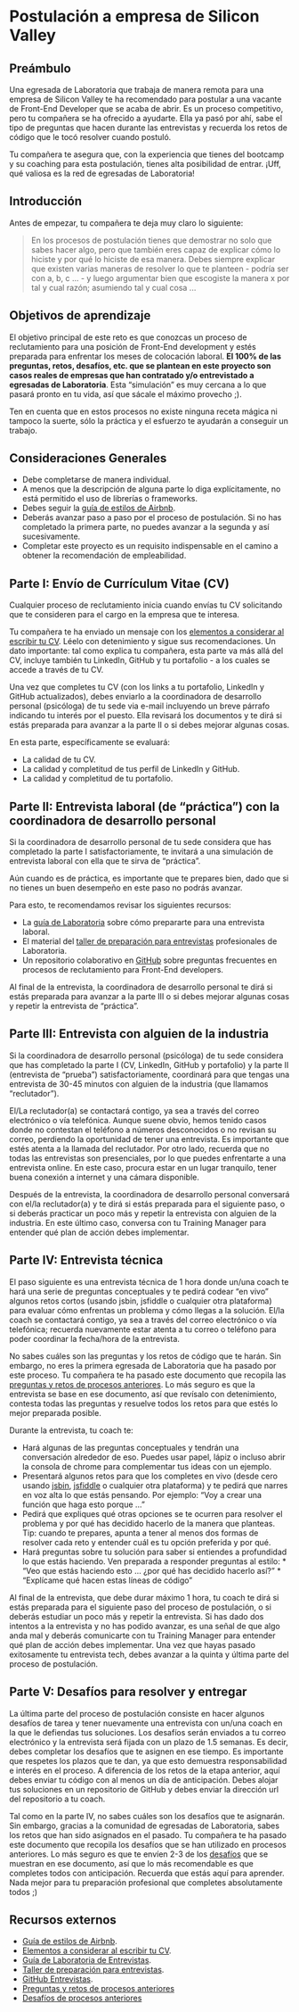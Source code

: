 # Postulación a empresa de Silicon Valley

## Preámbulo

Una egresada de Laboratoria que trabaja de manera remota para una empresa de
Silicon Valley te ha recomendado para postular a una vacante de Front-End
Developer que se acaba de abrir. Es un proceso competitivo, pero tu compañera se
ha ofrecido a ayudarte. Ella ya pasó por ahí, sabe el tipo de preguntas que
hacen durante las entrevistas y recuerda los retos de código que le tocó
resolver cuando postuló.

Tu compañera te asegura que, con la experiencia que tienes del bootcamp y su
coaching para esta postulación, tienes alta posibilidad de entrar. ¡Uff, qué
valiosa es la red de egresadas de Laboratoria!

## Introducción

Antes de empezar, tu compañera te deja muy claro lo siguiente:

> En los procesos de postulación tienes que demostrar no solo que sabes hacer
> algo, pero que también eres capaz de explicar cómo lo hiciste y por qué lo
> hiciste de esa manera. Debes siempre explicar que existen varias maneras de
> resolver lo que te planteen - podría ser con a, b, c ... - y luego argumentar
> bien que escogiste la manera x por tal y cual razón; asumiendo tal y cual cosa
> ...

## Objetivos de aprendizaje

El objetivo principal de este reto es que conozcas un proceso de reclutamiento
para una posición de Front-End development y estés preparada para enfrentar los
meses de colocación laboral. **El 100% de las preguntas, retos, desafíos, etc.
que se plantean en este proyecto son casos reales de empresas que han
contratado y/o entrevistado a egresadas de Laboratoria**. Esta “simulación” es
muy cercana a lo que pasará pronto en tu vida, así que sácale el máximo provecho
;).

Ten en cuenta que en estos procesos no existe ninguna receta mágica ni tampoco
la suerte, sólo la práctica y el esfuerzo te ayudarán a conseguir un trabajo.

## Consideraciones Generales

* Debe completarse de manera individual.
* A menos que la descripción de alguna parte lo diga explícitamente, no está
  permitido el uso de librerías o frameworks.
* Debes seguir la [guía de estilos de Airbnb](https://github.com/airbnb/javascript).
* Deberás avanzar paso a paso por el proceso de postulación. Si no has
  completado la primera parte, no puedes avanzar a la segunda y así
  sucesivamente.
* Completar este proyecto es un requisito indispensable en el camino a obtener
  la recomendación de empleabilidad.

## Parte I: Envío de Currículum Vitae (CV)

Cualquier proceso de reclutamiento inicia cuando envías tu CV solicitando que te
consideren para  el cargo en la empresa que te interesa.

Tu compañera te ha enviado un mensaje con los
[elementos a considerar al escribir tu CV](https://drive.google.com/file/d/1TUHy3SxgalOWBqH-rtHKbejsKCXoLxWD/view?usp=sharing).
Léelo con detenimiento y sigue sus recomendaciones. Un dato importante: tal como
explica tu compañera, esta parte va más allá del CV, incluye también tu
LinkedIn, GitHub y tu portafolio - a los cuales se accede a través de tu CV.

Una vez que completes tu CV (con los links a tu portafolio, LinkedIn y GitHub
actualizados), debes enviarlo a la coordinadora de desarrollo personal
(psicóloga) de tu sede via e-mail incluyendo un breve párrafo indicando tu
interés por el puesto. Ella revisará los documentos y te dirá si estás preparada
para avanzar a la parte II o si debes mejorar algunas cosas.

En esta parte, específicamente se evaluará:

* La calidad de tu CV.
* La calidad y completitud de tus perfil de LinkedIn y GitHub.
* La calidad y completitud de tu portafolio.

## Parte II: Entrevista laboral (de “práctica”) con la coordinadora de desarrollo personal

Si la coordinadora de desarrollo personal de tu sede considera que has
completado la parte I satisfactoriamente, te invitará a una simulación de
entrevista laboral con ella que te sirva de “práctica”.

Aún cuando es de práctica, es importante que te prepares bien, dado que si no
tienes un buen desempeño en este paso no podrás avanzar.

Para esto, te recomendamos revisar los siguientes recursos:

* La [guía de Laboratoria](https://drive.google.com/file/d/1hwayjQlU7m6acBts9g0G5VBK8ZCcAN2b/view?usp=sharing)
  sobre cómo prepararte para una entrevista laboral.
* El material del [taller de preparación para entrevistas](https://docs.google.com/presentation/d/1IKc49cO4PQZVytL8pEgu9rogWYcuoguBcnKHgPKKXLs/edit?usp=sharing)
  profesionales de Laboratoria.
* Un repositorio colaborativo en [GitHub](https://github.com/h5bp/Front-end-Developer-Interview-Questions)
  sobre preguntas frecuentes en procesos de reclutamiento para Front-End
  developers.

Al final de la entrevista, la coordinadora de desarrollo personal te dirá si
estás preparada para avanzar a la parte III o si debes mejorar algunas cosas y
repetir la entrevista de “práctica”.

## Parte III: Entrevista con alguien de la industria

Si la coordinadora de desarrollo personal (psicóloga) de tu sede considera que
has completado la parte I (CV, LinkedIn, GitHub y portafolio) y la parte II
(entrevista de “prueba”) satisfactoriamente, coordinará para que tengas una
entrevista de 30-45 minutos con alguien de la industria (que llamamos
“reclutador”).

El/La reclutador(a) se contactará contigo, ya sea a través del correo
electrónico o vía telefónica. Aunque suene obvio, hemos tenido casos donde no
contestan el teléfono a números desconocidos o no revisan su correo, perdiendo
la oportunidad de tener una entrevista. Es importante que estés atenta a la
llamada del reclutador. Por otro lado, recuerda que no todas las entrevistas son
presenciales, por lo que puedes enfrentarte a una entrevista online. En este
caso, procura estar en un lugar tranquilo, tener buena conexión a internet y una
cámara disponible.

Después de la entrevista, la coordinadora de desarrollo personal conversará con
el/la reclutador(a) y te dirá si estás preparada para el siguiente paso, o si
deberás practicar un poco más y repetir la entrevista con alguien de la
industria. En este último caso, conversa con tu Training Manager para entender
qué plan de acción debes implementar.

## Parte IV: Entrevista técnica

El paso siguiente es una entrevista técnica de 1 hora donde un/una coach te
hará una serie de preguntas conceptuales y te pedirá codear “en vivo” algunos
retos cortos (usando jsbin, jsfiddle o cualquier otra plataforma) para evaluar
cómo enfrentas un problema y cómo llegas a la solución. El/la coach se
contactará contigo, ya sea a través del correo electrónico o vía telefónica;
recuerda nuevamente estar atenta a tu correo o teléfono para poder coordinar la
fecha/hora de la entrevista.

No sabes cuáles son las preguntas y los retos de código que te harán.
Sin embargo, no eres la primera egresada de Laboratoria que ha pasado por este
proceso. Tu compañera te ha pasado este documento que recopila las [preguntas y
retos de procesos anteriores](https://drive.google.com/file/d/11z6IVBmjGwv3dSezMFbSgFP_YeeMnhnr/view?usp=sharing).
Lo más seguro es que la entrevista se base en ese documento, así que revísalo
con detenimiento, contesta todas las preguntas y resuelve todos los retos para
que estés lo mejor preparada posible.

Durante la entrevista, tu coach te:
* Hará algunas de las preguntas conceptuales y tendrán una conversación
alrededor de eso. Puedes usar papel, lápiz o incluso abrir la consola de chrome
para complementar tus ideas con un ejemplo.
* Presentará algunos retos para que los completes en vivo (desde cero usando
[jsbin](https://jsbin.com/?html,output), [jsfiddle](https://jsfiddle.net/) o cualquier otra plataforma) y te pedirá que narres en voz alta
lo que estás pensando. Por ejemplo: “Voy a crear una función que haga
esto porque …”
* Pedirá que expliques qué otras opciones se te ocurren para resolver el
problema y por qué has decidido hacerlo de la manera que planteas. Tip: cuando
te prepares, apunta a tener al menos dos formas de resolver cada reto y
entender cuál es tu opción preferida y por qué.
* Hará preguntas sobre tu solución para saber si entiendes a profundidad lo que
estás haciendo. Ven preparada a responder preguntas al estilo: * “Veo que estás
haciendo esto … ¿por qué has decidido hacerlo así?” * “Explícame qué hacen
estas líneas de código”

Al final de la entrevista, que debe durar máximo 1 hora, tu coach te dirá si
estás preparada para el siguiente paso del proceso de postulación, o si deberás
estudiar un poco más y repetir la entrevista. Si has dado dos intentos a la
entrevista y no has podido avanzar, es una señal de que algo anda mal y deberás
comunicarte con tu Training Manager para entender qué plan de acción debes
implementar. Una vez que hayas pasado exitosamente tu entrevista tech, debes
avanzar a la quinta y última parte del proceso de postulación.

## Parte V: Desafíos para resolver y entregar

La última parte del proceso de postulación consiste en hacer algunos desafíos
de tarea y tener nuevamente una entrevista con un/una coach en la que le
defiendas tus soluciones. Los desafíos serán enviados a tu correo electrónico
y la entrevista será fijada con un plazo de 1.5 semanas. Es decir, debes
completar los desafíos que te asignen en ese tiempo. Es importante que respetes
los plazos que te dan, ya que esto demuestra responsabilidad e interés en el
proceso. A diferencia de los retos de la etapa anterior, aquí debes enviar tu
código con al menos un día de anticipación. Debes alojar tus soluciones en un
repositorio de GitHub y debes enviar la dirección url del repositorio a
tu coach.

Tal como en la parte IV, no sabes cuáles son los desafíos que te asignarán.
Sin embargo, gracias a la comunidad de egresadas de Laboratoria, sabes los retos
que han sido asignados en el pasado. Tu compañera te ha pasado este documento
que recopila los desafíos que se han utilizado en procesos anteriores. Lo más
seguro es que te envíen 2-3 de los [desafíos](https://drive.google.com/file/d/1QjvVr72b3hx4hyWl6kl9QKBhM7EeMJyN/view?usp=sharing) que se muestran
en ese documento, así que lo más recomendable es que completes todos con
anticipación. Recuerda que estás aquí para aprender. Nada mejor para tu
preparación profesional que completes absolutamente todos ;)

## Recursos externos

* [Guía de estilos de Airbnb](https://github.com/airbnb/javascript).
* [Elementos a considerar al escribir tu CV](https://drive.google.com/file/d/1TUHy3SxgalOWBqH-rtHKbejsKCXoLxWD/view?usp=sharing).
* [Guía de Laboratoria de Entrevistas](https://drive.google.com/file/d/1hwayjQlU7m6acBts9g0G5VBK8ZCcAN2b/view?usp=sharing).
* [Taller de preparación para entrevistas](https://docs.google.com/presentation/d/1IKc49cO4PQZVytL8pEgu9rogWYcuoguBcnKHgPKKXLs/edit?usp=sharing).
* [GitHub Entrevistas](https://github.com/h5bp/Front-end-Developer-Interview-Questions).
* [Preguntas y retos de procesos anteriores](https://drive.google.com/drive/u/0/folders/11Bvdt5Q3xnJduv2oBrQJOFUZ5wJZUxd2?ogsrc=32)
* [Desafíos de procesos anteriores](https://drive.google.com/drive/u/0/folders/11Bvdt5Q3xnJduv2oBrQJOFUZ5wJZUxd2?ogsrc=32)
